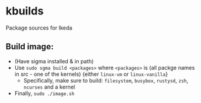 # kbuilds
Package sources for Ikeda

## Build image:
* (Have sigma installed & in path)
* Use `sudo sgma build <packages>` where `<packages>` is (all packge names in src - one of the kernels) {either `linux-vm` or `linux-vanilla`}
    * Specifically, make sure to build: `filesystem`, `busybox`, `rustysd`, `zsh`, `ncurses` and a kernel
* Finally, `sudo ./image.sh`